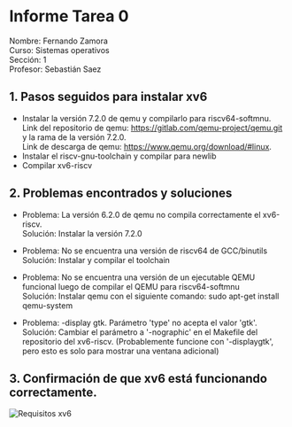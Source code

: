 # Informe Tarea 0
Nombre: Fernando Zamora <br>
Curso: Sistemas operativos <br>
Sección: 1 <br>
Profesor: Sebastián Saez <br>


## 1. Pasos seguidos para instalar xv6
- Instalar la versión 7.2.0 de qemu y compilarlo para riscv64-softmnu. <br>
Link del repositorio de qemu: https://gitlab.com/qemu-project/qemu.git y la rama de la versión 7.2.0. <br>
Link de descarga de qemu: https://www.qemu.org/download/#linux.
- Instalar el riscv-gnu-toolchain y compilar para newlib
- Compilar xv6-riscv

## 2. Problemas encontrados y soluciones
- Problema: La versión 6.2.0 de qemu no compila correctamente el xv6-riscv. <br>
  Solución: Instalar la versión 7.2.0

- Problema: No se encuentra una versión de riscv64 de GCC/binutils <br>
  Solución: Instalar y compilar el toolchain

- Problema: No se encuentra una versión de un ejecutable QEMU funcional luego de compilar el QEMU para riscv64-softmnu <br>
  Solución: Instalar qemu con el siguiente comando: sudo apt-get install qemu-system

- Problema: -display gtk. Parámetro 'type' no acepta el valor 'gtk'. <br>
  Solución: Cambiar el parámetro a '-nographic' en el Makefile del repositorio del xv6-riscv. (Probablemente funcione con '-displaygtk', pero esto es solo para mostrar una ventana adicional)

## 3. Confirmación de que xv6 está funcionando correctamente.
![Requisitos xv6](~/iamges/Requisitos-xv6.png)
